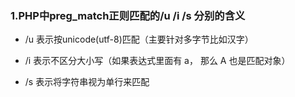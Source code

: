 ### 1.PHP中preg_match正则匹配的/u /i /s 分别的含义
* /u 表示按unicode(utf-8)匹配（主要针对多字节比如汉字）

* /i 表示不区分大小写（如果表达式里面有 a， 那么 A 也是匹配对象）

* /s 表示将字符串视为单行来匹配
